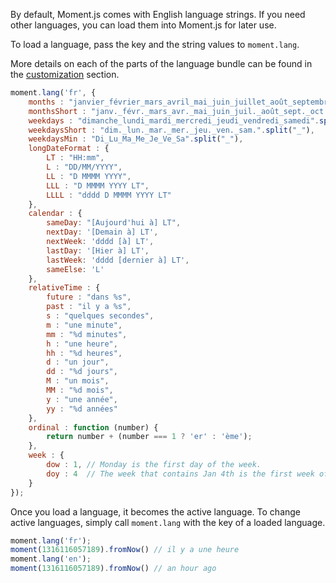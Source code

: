 By default, Moment.js comes with English language strings. If you need other languages, you can load them into Moment.js for later use.

To load a language, pass the key and the string values to `moment.lang`.

More details on each of the parts of the language bundle can be found in the [customization](#/customization/) section.

```javascript
moment.lang('fr', {
    months : "janvier_février_mars_avril_mai_juin_juillet_août_septembre_octobre_novembre_décembre".split("_"),
    monthsShort : "janv._févr._mars_avr._mai_juin_juil._août_sept._oct._nov._déc.".split("_"),
    weekdays : "dimanche_lundi_mardi_mercredi_jeudi_vendredi_samedi".split("_"),
    weekdaysShort : "dim._lun._mar._mer._jeu._ven._sam.".split("_"),
    weekdaysMin : "Di_Lu_Ma_Me_Je_Ve_Sa".split("_"),
    longDateFormat : {
        LT : "HH:mm",
        L : "DD/MM/YYYY",
        LL : "D MMMM YYYY",
        LLL : "D MMMM YYYY LT",
        LLLL : "dddd D MMMM YYYY LT"
    },
    calendar : {
        sameDay: "[Aujourd'hui à] LT",
        nextDay: '[Demain à] LT',
        nextWeek: 'dddd [à] LT',
        lastDay: '[Hier à] LT',
        lastWeek: 'dddd [dernier à] LT',
        sameElse: 'L'
    },
    relativeTime : {
        future : "dans %s",
        past : "il y a %s",
        s : "quelques secondes",
        m : "une minute",
        mm : "%d minutes",
        h : "une heure",
        hh : "%d heures",
        d : "un jour",
        dd : "%d jours",
        M : "un mois",
        MM : "%d mois",
        y : "une année",
        yy : "%d années"
    },
    ordinal : function (number) {
        return number + (number === 1 ? 'er' : 'ème');
    },
    week : {
        dow : 1, // Monday is the first day of the week.
        doy : 4  // The week that contains Jan 4th is the first week of the year.
    }
});
```

Once you load a language, it becomes the active language. To change active languages, simply call `moment.lang` with the key of a loaded language.

```javascript
moment.lang('fr');
moment(1316116057189).fromNow() // il y a une heure
moment.lang('en');
moment(1316116057189).fromNow() // an hour ago
```
